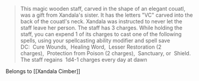> This magic wooden staff, carved in the shape of an elegant couatl, was a gift from Xandala's sister. It has the letters "VC" carved into the back of the couatl's neck. Xandala was instructed to never let the staff leave her person.
> The staff has 3 charges. While holding the staff, you can expend 1 of its charges to cast one of the following spells, using your spellcasting ability modifier and spell save DC:  Cure Wounds,  Healing Word,  Lesser Restoration (2 charges),  Protection from Poison (2 charges),  Sanctuary, or  Shield.
> The staff regains  1d4-1 charges every day at dawn

Belongs to [[Xandala Cimber]]